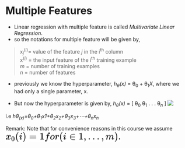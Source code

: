 # Multiple Features

- Linear regression with multiple feature is called *Multivariate Linear Regression*.
- so the notations for multiple feature will be given by,

> x<sub>*j*</sub><sup>(*i*)</sup>= value of the feature *j* in the i<sup>th</sup> column <br />
x<sup>(*i*)</sup> = the input feature of the i<sup>th</sup> training example <br />
*m* = number of  training examples <br />
*n* = number of features

- previously we know the hyperparameter, *h<sub>&theta;</sub>(x)* = &theta;<sub>0</sub> + &theta;<sub>1</sub>*X*, where we had only a single parameter, x.

- But now the hyperparameter is given by, *h<sub>&theta;</sub>(x)* = [ &theta;<sub>0</sub> &theta;<sub>1</sub> . . .  &theta;<sub>*n*</sub> ] <!-- $\begin{align*}h_\theta(x) =\begin{bmatrix}\theta_0 \hspace{2em} \theta_1 \hspace{2em} ... \hspace{2em} \theta_n\end{bmatrix}\begin{bmatrix}x_0 \newline x_1 \newline \vdots \newline x_n\end{bmatrix}= \theta^T x\end{align*}$ --> <img style="transform: translateY(0.1em); background: white;" src="..\svg\uYiZEfOKAo.svg">

i.e *hθ<sub>​(x)</sub>=θ<sub>0​</sub>+θ<sub>1​</sub>x1​+θ<sub>2</sub>​x<sub>2</sub>​+θ<sub>3</sub>​x<sub>3</sub>​+⋯+θ<sub>n</sub>​x<sub>n</sub>​*

Remark: Note that for convenience reasons in this course we assume  <br /><!-- $x_{0} (i)  =1 for (i∈1,…,m).$ --> <img style="transform: translateY(0.1em); background: white;" src="..\svg\c4Fa9Ws4G3.svg">